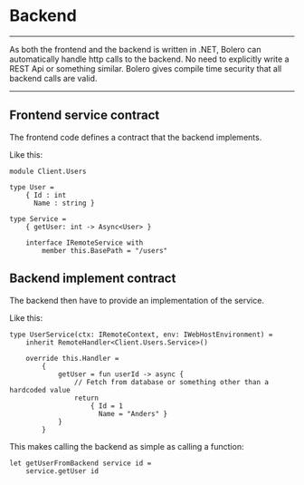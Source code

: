 # Backend

---
As both the frontend and the backend is written in .NET, Bolero can automatically handle
http calls to the backend. No need to explicitly write a REST Api or something similar. 
Bolero gives compile time security that all backend calls are valid.

---

## Frontend service contract
The frontend code defines a contract that the backend implements.

Like this:
```f#
module Client.Users

type User = 
    { Id : int 
      Name : string }

type Service =
    { getUser: int -> Async<User> }

    interface IRemoteService with
        member this.BasePath = "/users"
```

## Backend implement contract
The backend then have to provide an implementation of the service.

Like this:
```f#
type UserService(ctx: IRemoteContext, env: IWebHostEnvironment) =
    inherit RemoteHandler<Client.Users.Service>()

    override this.Handler =
        {
            getUser = fun userId -> async {
                // Fetch from database or something other than a hardcoded value
                return 
                    { Id = 1
                      Name = "Anders" }
            }
        }

```

This makes calling the backend as simple as calling a function:
```f#
let getUserFromBackend service id =
    service.getUser id
```